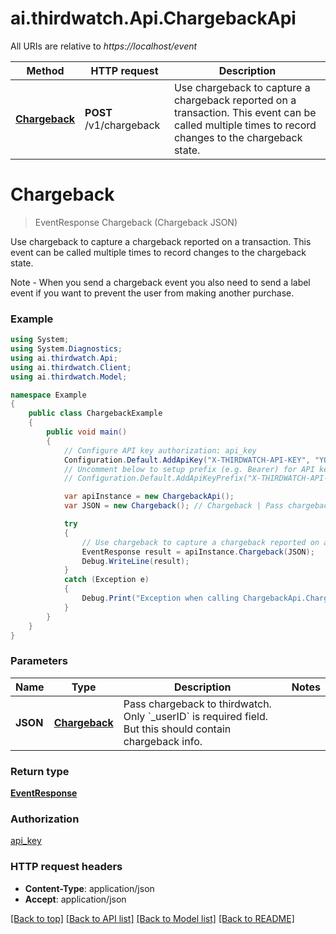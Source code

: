 # ai.thirdwatch.Api.ChargebackApi

All URIs are relative to *https://localhost/event*

Method | HTTP request | Description
------------- | ------------- | -------------
[**Chargeback**](ChargebackApi.md#chargeback) | **POST** /v1/chargeback | Use chargeback to capture a chargeback reported on a transaction. This event can be called multiple times to record changes to the chargeback state.


<a name="chargeback"></a>
# **Chargeback**
> EventResponse Chargeback (Chargeback JSON)

Use chargeback to capture a chargeback reported on a transaction. This event can be called multiple times to record changes to the chargeback state.

Note - When you send a chargeback event you also need to send a label event if you want to prevent the user from making another purchase. 

### Example
```csharp
using System;
using System.Diagnostics;
using ai.thirdwatch.Api;
using ai.thirdwatch.Client;
using ai.thirdwatch.Model;

namespace Example
{
    public class ChargebackExample
    {
        public void main()
        {
            // Configure API key authorization: api_key
            Configuration.Default.AddApiKey("X-THIRDWATCH-API-KEY", "YOUR_API_KEY");
            // Uncomment below to setup prefix (e.g. Bearer) for API key, if needed
            // Configuration.Default.AddApiKeyPrefix("X-THIRDWATCH-API-KEY", "Bearer");

            var apiInstance = new ChargebackApi();
            var JSON = new Chargeback(); // Chargeback | Pass chargeback to thirdwatch. Only `_userID` is required field. But this should contain chargeback info.

            try
            {
                // Use chargeback to capture a chargeback reported on a transaction. This event can be called multiple times to record changes to the chargeback state.
                EventResponse result = apiInstance.Chargeback(JSON);
                Debug.WriteLine(result);
            }
            catch (Exception e)
            {
                Debug.Print("Exception when calling ChargebackApi.Chargeback: " + e.Message );
            }
        }
    }
}
```

### Parameters

Name | Type | Description  | Notes
------------- | ------------- | ------------- | -------------
 **JSON** | [**Chargeback**](Chargeback.md)| Pass chargeback to thirdwatch. Only &#x60;_userID&#x60; is required field. But this should contain chargeback info. | 

### Return type

[**EventResponse**](EventResponse.md)

### Authorization

[api_key](../README.md#api_key)

### HTTP request headers

 - **Content-Type**: application/json
 - **Accept**: application/json

[[Back to top]](#) [[Back to API list]](../README.md#documentation-for-api-endpoints) [[Back to Model list]](../README.md#documentation-for-models) [[Back to README]](../README.md)

